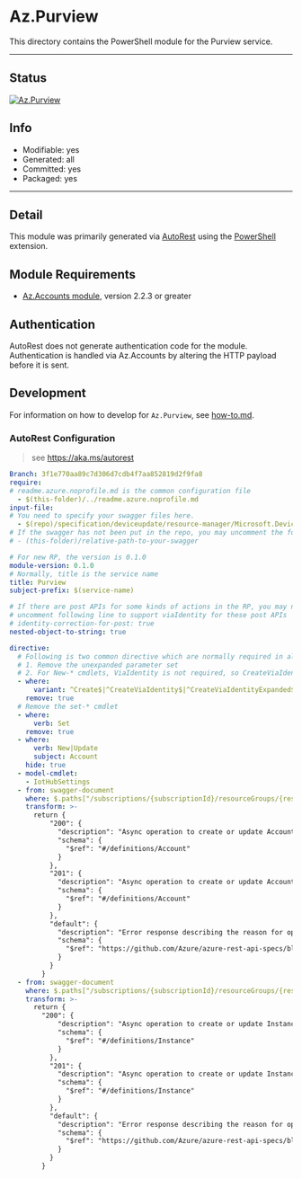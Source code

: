 <!-- region Generated -->
# Az.Purview
This directory contains the PowerShell module for the Purview service.

---
## Status
[![Az.Purview](https://img.shields.io/powershellgallery/v/Az.Purview.svg?style=flat-square&label=Az.Purview "Az.Purview")](https://www.powershellgallery.com/packages/Az.Purview/)

## Info
- Modifiable: yes
- Generated: all
- Committed: yes
- Packaged: yes

---
## Detail
This module was primarily generated via [AutoRest](https://github.com/Azure/autorest) using the [PowerShell](https://github.com/Azure/autorest.powershell) extension.

## Module Requirements
- [Az.Accounts module](https://www.powershellgallery.com/packages/Az.Accounts/), version 2.2.3 or greater

## Authentication
AutoRest does not generate authentication code for the module. Authentication is handled via Az.Accounts by altering the HTTP payload before it is sent.

## Development
For information on how to develop for `Az.Purview`, see [how-to.md](how-to.md).
<!-- endregion -->

### AutoRest Configuration
> see https://aka.ms/autorest

``` yaml
Branch: 3f1e770aa89c7d306d7cdb4f7aa852819d2f9fa8
require:
# readme.azure.noprofile.md is the common configuration file
  - $(this-folder)/../readme.azure.noprofile.md
input-file:
# You need to specify your swagger files here.
  - $(repo)/specification/deviceupdate/resource-manager/Microsoft.DeviceUpdate/preview/2020-03-01-preview/deviceupdate.json
# If the swagger has not been put in the repo, you may uncomment the following line and refer to it locally
# - (this-folder)/relative-path-to-your-swagger 

# For new RP, the version is 0.1.0
module-version: 0.1.0
# Normally, title is the service name
title: Purview
subject-prefix: $(service-name)

# If there are post APIs for some kinds of actions in the RP, you may need to 
# uncomment following line to support viaIdentity for these post APIs
# identity-correction-for-post: true
nested-object-to-string: true

directive:
  # Following is two common directive which are normally required in all the RPs
  # 1. Remove the unexpanded parameter set
  # 2. For New-* cmdlets, ViaIdentity is not required, so CreateViaIdentityExpanded is removed as well
  - where:
      variant: ^Create$|^CreateViaIdentity$|^CreateViaIdentityExpanded$|^Update$|^UpdateViaIdentity$|^Check$|^CheckViaIdentity$|^CheckViaIdentityExpanded$
    remove: true
  # Remove the set-* cmdlet
  - where:
      verb: Set
    remove: true
  - where:
      verb: New|Update
      subject: Account
    hide: true
  - model-cmdlet:
    - IotHubSettings
  - from: swagger-document
    where: $.paths["/subscriptions/{subscriptionId}/resourceGroups/{resourceGroupName}/providers/Microsoft.DeviceUpdate/accounts/{accountName}"].put.responses
    transform: >-
      return {
          "200": {
            "description": "Async operation to create or update Account was created.",
            "schema": {
              "$ref": "#/definitions/Account"
            }
          },
          "201": {
            "description": "Async operation to create or update Account was created.",
            "schema": {
              "$ref": "#/definitions/Account"
            }
          },
          "default": {
            "description": "Error response describing the reason for operation failure.",
            "schema": {
              "$ref": "https://github.com/Azure/azure-rest-api-specs/blob/master/specification/common-types/resource-management/v2/types.json#/definitions/ErrorResponse"
            }
          }
        }
  - from: swagger-document
    where: $.paths["/subscriptions/{subscriptionId}/resourceGroups/{resourceGroupName}/providers/Microsoft.DeviceUpdate/accounts/{accountName}/instances/{instanceName}"].put.responses
    transform: >-
      return {
        "200": {
            "description": "Async operation to create or update Instance was created.",
            "schema": {
              "$ref": "#/definitions/Instance"
            }
          },
          "201": {
            "description": "Async operation to create or update Instance was created.",
            "schema": {
              "$ref": "#/definitions/Instance"
            }
          },
          "default": {
            "description": "Error response describing the reason for operation failure.",
            "schema": {
              "$ref": "https://github.com/Azure/azure-rest-api-specs/blob/master/specification/common-types/resource-management/v2/types.json#/definitions/ErrorResponse"
            }
          }
        }
```
